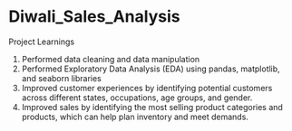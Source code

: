 # Diwali_Sales_Analysis
Project Learnings
1. Performed data cleaning and data manipulation
2. Performed Exploratory Data Analysis (EDA) using pandas, matplotlib, and seaborn libraries
3. Improved customer experiences by identifying potential customers across different states, occupations, age groups, and gender.
4. Improved sales by identifying the most selling product categories and products, which can help plan inventory and meet demands.
